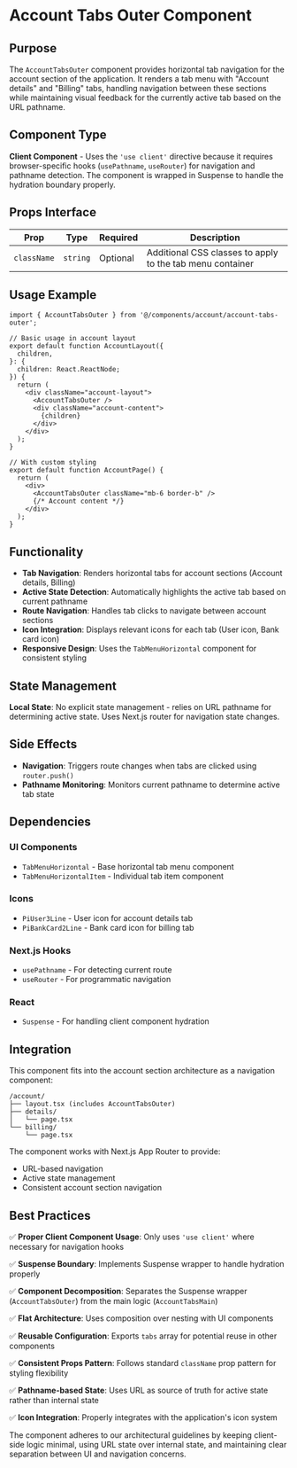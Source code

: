 # Account Tabs Outer Component

## Purpose

The `AccountTabsOuter` component provides horizontal tab navigation for the account section of the application. It renders a tab menu with "Account details" and "Billing" tabs, handling navigation between these sections while maintaining visual feedback for the currently active tab based on the URL pathname.

## Component Type

**Client Component** - Uses the `'use client'` directive because it requires browser-specific hooks (`usePathname`, `useRouter`) for navigation and pathname detection. The component is wrapped in Suspense to handle the hydration boundary properly.

## Props Interface

| Prop | Type | Required | Description |
|------|------|----------|-------------|
| `className` | `string` | Optional | Additional CSS classes to apply to the tab menu container |

## Usage Example

```tsx
import { AccountTabsOuter } from '@/components/account/account-tabs-outer';

// Basic usage in account layout
export default function AccountLayout({
  children,
}: {
  children: React.ReactNode;
}) {
  return (
    <div className="account-layout">
      <AccountTabsOuter />
      <div className="account-content">
        {children}
      </div>
    </div>
  );
}

// With custom styling
export default function AccountPage() {
  return (
    <div>
      <AccountTabsOuter className="mb-6 border-b" />
      {/* Account content */}
    </div>
  );
}
```

## Functionality

- **Tab Navigation**: Renders horizontal tabs for account sections (Account details, Billing)
- **Active State Detection**: Automatically highlights the active tab based on current pathname
- **Route Navigation**: Handles tab clicks to navigate between account sections
- **Icon Integration**: Displays relevant icons for each tab (User icon, Bank card icon)
- **Responsive Design**: Uses the `TabMenuHorizontal` component for consistent styling

## State Management

**Local State**: No explicit state management - relies on URL pathname for determining active state. Uses Next.js router for navigation state changes.

## Side Effects

- **Navigation**: Triggers route changes when tabs are clicked using `router.push()`
- **Pathname Monitoring**: Monitors current pathname to determine active tab state

## Dependencies

### UI Components
- `TabMenuHorizontal` - Base horizontal tab menu component
- `TabMenuHorizontalItem` - Individual tab item component

### Icons
- `PiUser3Line` - User icon for account details tab
- `PiBankCard2Line` - Bank card icon for billing tab

### Next.js Hooks
- `usePathname` - For detecting current route
- `useRouter` - For programmatic navigation

### React
- `Suspense` - For handling client component hydration

## Integration

This component fits into the account section architecture as a navigation component:

```
/account/
├── layout.tsx (includes AccountTabsOuter)
├── details/
│   └── page.tsx
└── billing/
    └── page.tsx
```

The component works with Next.js App Router to provide:
- URL-based navigation
- Active state management
- Consistent account section navigation

## Best Practices

✅ **Proper Client Component Usage**: Only uses `'use client'` where necessary for navigation hooks

✅ **Suspense Boundary**: Implements Suspense wrapper to handle hydration properly

✅ **Component Decomposition**: Separates the Suspense wrapper (`AccountTabsOuter`) from the main logic (`AccountTabsMain`)

✅ **Flat Architecture**: Uses composition over nesting with UI components

✅ **Reusable Configuration**: Exports `tabs` array for potential reuse in other components

✅ **Consistent Props Pattern**: Follows standard `className` prop pattern for styling flexibility

✅ **Pathname-based State**: Uses URL as source of truth for active state rather than internal state

✅ **Icon Integration**: Properly integrates with the application's icon system

The component adheres to our architectural guidelines by keeping client-side logic minimal, using URL state over internal state, and maintaining clear separation between UI and navigation concerns.